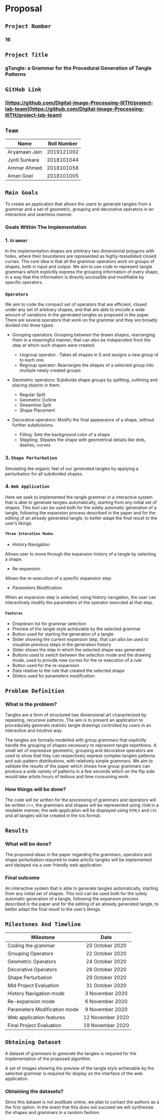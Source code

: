 # Proposal

## `Project Number`
### 16

## `Project Title`
### gTangle: a Grammar for the Procedural Generation of Tangle Patterns

## `GitHub Link`
### [https://github.com/Digital-Image-Processing-IIITH/project-lab-team](https://github.com/Digital-Image-Processing-IIITH/project-lab-team)

## `Team`
| Name   |      Roll Number      | 
|----------|:-------------:|
| Aryamaan Jain |  2019121002 | 
| Jyoti Sunkara |    2018101044 |  
| Ammar Ahmed | 2018101058 |  
| Aman Goel | 2018101005 |  

## `Main Goals`

To create an application that allows the users to generate tangles from a grammar and a set of geometric, grouping and decorative operators in an interactive and seamless manner. 

### Goals Within The Implementation

### 1. `Grammar`

In the implementation shapes are arbitrary two dimensional polygons with holes, where their boundaries are represented as highly-tessellated closed curves.
The core idea is that all the grammar operators work on groups of shapes, both in input and output. We aim to use code to represent tangle grammars which explicitly express the grouping information of every shape, in a way that this information is directly accessible and modifiable by specific operators.

### `Operators`

We aim to code the compact set of operators that are efficient, closed under any set of arbitrary shapes, and that are able to encode a wide amount of variations in the generated tangles as proposed in the paper. There are several operators that work on the grammar and they are broadly divided into three types:

-  Grouping operators: Grouping between the drawn shapes, rearranging them in a meaningful manner, that can also be independent from the step at which such shapes were created.
    
    - Ungroup operator : Takes all shapes in S and assigns a new group id to each one.
    -  Regroup operator: Rearranges the shapes of a selected group into multiple newly created groups

-  Geometric operators: Subdivide shape groups by splitting, outlining and placing objects in them.
    - Regular Split
    - Geometric Outline
    - Streamline Split
    - Shape Placement

-  Decorative operators: Modify the final appearance of a shape, without further subdivisions.
    - Filling: Sets the background color of a shape
    - Stippling: Stipples the shape with geometrical details like dots, dashes, curves

### 3. `Shape Perturbation`

Simulating the organic feel of our generated tangles by applying a perturbation for all subdivided shapes.

### 4. `Web Application`

Here we seek to implemented the tangle grammar in a interactive system that is able to generate tangles automatically, starting from any initial set of shapes. This tool can be used both for the solely automatic generation of a tangle, following the expansion process described in the paper and for the editing of an already generated tangle, to better adapt the final result to the user’s likings.



#### `Three Interation Modes`
- History Navigation

Allows user to move through the expansion history of a tangle by selecting a shape.

- Re-expansion

Allows the re-execution of a specific expansion step. 

- Parameters Modification

When an expansion step is selected, using history navigation, the user can interactively modify the parameters of the operator executed at that step.



#### `Features`
- Dropdown list for grammar selection
- Preview of the tangle style achievable by the selected grammar
- Button used for starting the generation of a tangle
- Slider showing the current expansion step, that can also be used to visualize previous steps in the generation history
- Slider shows the step in which the selected shape was generated
- Buttons used to switch between the selection mode and the drawing mode, used to provide new curves for the re-execution of a rule
- Button used for the re-expansion
- Data relative to the rule that created the selected shape
- Sliders used for parameters modification

 


## `Problem Definition`

### What is the problem?
Tangles are a form of structured two dimensional art characterized by repeating, recursive patterns. The aim is to present an application to procedurally generate realistic tangle drawings controlled by users in an interactive and intuitive way. 

The tangles are formally modelled with group grammars that explicitly handle the grouping of shapes necessary to represent tangle repetitions. A small set of expressive geometric, grouping and decorative operators are used to show that they can respectively express complex tangles patterns and sub-pattern distributions, with relatively simple grammars.  We aim to validate the results of the paper which shows how group grammars can produce a wide variety of patterns in a few seconds which on the flip side would take artists hours of tedious and time consuming work. 

### How things will be done?

The code will be written for the processing of grammars and operators will be written `C++`, the grammars and shapes will be represented using `JSON` in a readable manner, the web application will be displayed using `HTML5` and `CSS` and all tangles will be created in the `SVG` format.

## `Results`
### What will be done?

The proposed ideas in the paper regarding the grammars, operators and shape perturbation required to make artictic tangles will be implemented and diplayed via a user friendly web application.

### Final outcome

An interactive system that is able to generate tangles automatically, starting from any initial set of shapes. This tool can be used both for the solely automatic generation of a tangle, following the expansion process described in the paper and for the editing of an already generated tangle, to better adapt the final result to the user’s likings.


## `Milestones And Timeline`

| Milestone   |      Date     | 
|----------|:-------------:|
| Coding the grammar |  20 October 2020 | 
| Grouping Operators |  22 October 2020 | 
| Geometric Operators |  24 October 2020 | 
| Decorative Operators |  26 October 2020 | 
| Shape Perturbation |  29 October 2020 | 
| Mid Project Evaluation |  31 October 2020 | 
| History Navigation mode |  3 November 2020 | 
| Re-expansion mode |  6 November 2020 | 
| Parameters Modification mode |  9 November 2020 | 
| Web application features |  12 November 2020 | 
| Final Project Evaluation |  19 November 2020 | 

## `Obtaining Dataset`

A dataset of grammars to generate the tangles is required for the implementation of the proposed algorithm.

A set of images showing the preview of the tangle style achievable by the selected grammar is required for display on the interface of the web application.

### Obtaining the datasets?

Since this dataset is not availbale online, we plan to contact the authors as a the first option. In the event that this does not succeed we will synthesise the shapes and grammars in a random fashion. 





